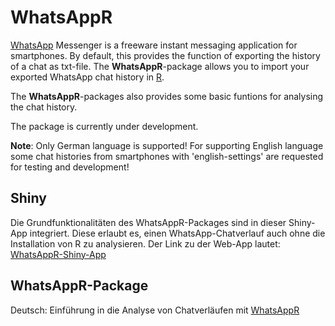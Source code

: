 # WhatsAppR
[WhatsApp](https://www.whatsapp.com/) Messenger is a freeware instant messaging application for smartphones. By default, this provides the function of exporting the history of a chat as txt-file. The **WhatsAppR**-package allows you to import your exported WhatsApp chat history in [R](https://cran.r-project.org/).

The **WhatsAppR**-packages also provides some basic funtions for analysing the chat history.

The package is currently under development.

**Note**: Only German language is supported! For supporting English language some chat histories from smartphones with 'english-settings' are requested for testing and development!

## Shiny
Die Grundfunktionalitäten des WhatsAppR-Packages sind in dieser Shiny-App integriert. Diese erlaubt es, einen WhatsApp-Chatverlauf auch ohne die Installation von R zu analysieren. Der Link zu der Web-App lautet:  
[WhatsAppR-Shiny-App](https://borisls.shinyapps.io/WhatsAppR/)


## WhatsAppR-Package
Deutsch: Einführung in die Analyse von Chatverläufen mit [WhatsAppR](https://borisls.github.io/whatsappr/WhatsAppR_Einfuehrung_Deutsch.html)
